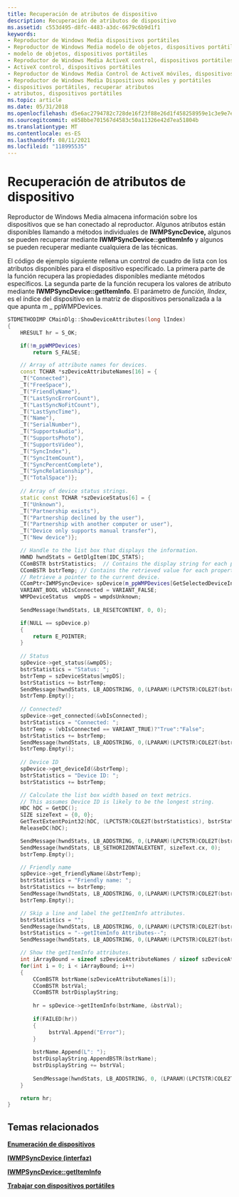 ```yaml
---
title: Recuperación de atributos de dispositivo
description: Recuperación de atributos de dispositivo
ms.assetid: c553d495-d8fc-4483-a3dc-6679c6b9d1f1
keywords:
- Reproductor de Windows Media dispositivos portátiles
- Reproductor de Windows Media modelo de objetos, dispositivos portátiles
- modelo de objetos, dispositivos portátiles
- Reproductor de Windows Media ActiveX control, dispositivos portátiles
- ActiveX control, dispositivos portátiles
- Reproductor de Windows Media Control de ActiveX móviles, dispositivos portátiles
- Reproductor de Windows Media Dispositivos móviles y portátiles
- dispositivos portátiles, recuperar atributos
- atributos, dispositivos portátiles
ms.topic: article
ms.date: 05/31/2018
ms.openlocfilehash: d5e6ac2794782c728de16f23f88e26d1f458258959e1c3e9e7e490cdf7bf6971
ms.sourcegitcommit: e858bbe701567d4583c50a11326e42d7ea51804b
ms.translationtype: MT
ms.contentlocale: es-ES
ms.lasthandoff: 08/11/2021
ms.locfileid: "118995535"
---
```

# <a name="retrieving-device-attributes"></a>Recuperación de atributos de dispositivo

Reproductor de Windows Media almacena información sobre los dispositivos que se han conectado al reproductor. Algunos atributos están disponibles llamando a métodos individuales de **IWMPSyncDevice,** algunos se pueden recuperar mediante **IWMPSyncDevice::getItemInfo** y algunos se pueden recuperar mediante cualquiera de las técnicas.

El código de ejemplo siguiente rellena un control de cuadro de lista con los atributos disponibles para el dispositivo especificado. La primera parte de la función recupera las propiedades disponibles mediante métodos específicos. La segunda parte de la función recupera los valores de atributo mediante **IWMPSyncDevice::getItemInfo**. El parámetro de *función, lIndex*, es el índice del dispositivo en la matriz de dispositivos personalizada a la que apunta m \_ ppWMPDevices.


```C++
STDMETHODIMP CMainDlg::ShowDeviceAttributes(long lIndex)
{
    HRESULT hr = S_OK;

    if(!m_ppWMPDevices)
        return S_FALSE;

    // Array of attribute names for devices.
    const TCHAR *szDeviceAttributeNames[16] = {
    _T("Connected"),
    _T("FreeSpace"),
    _T("FriendlyName"),
    _T("LastSyncErrorCount"),
    _T("LastSyncNoFitCount"),
    _T("LastSyncTime"),
    _T("Name"),
    _T("SerialNumber"),
    _T("SupportsAudio"),
    _T("SupportsPhoto"),
    _T("SupportsVideo"),
    _T("SyncIndex"),
    _T("SyncItemCount"),
    _T("SyncPercentComplete"),
    _T("SyncRelationship"),
    _T("TotalSpace")};
    
    // Array of device status strings.
    static const TCHAR *szDeviceStatus[6] = {
    _T("Unknown"),
    _T("Partnership exists"),
    _T("Partnership declined by the user"),
    _T("Partnership with another computer or user"),
    _T("Device only supports manual transfer"),
    _T("New device")};

    // Handle to the list box that displays the information.
    HWND hwndStats = GetDlgItem(IDC_STATS);
    CComBSTR bstrStatistics;  // Contains the display string for each property.
    CComBSTR bstrTemp; // Contains the retrieved value for each property.
    // Retrieve a pointer to the current device.
    CComPtr<IWMPSyncDevice> spDevice(m_ppWMPDevices[GetSelectedDeviceIndex()]);
    VARIANT_BOOL vbIsConnected = VARIANT_FALSE;
    WMPDeviceStatus  wmpDS = wmpdsUnknown;
    
    SendMessage(hwndStats, LB_RESETCONTENT, 0, 0);

    if(NULL == spDevice.p)
    {
        return E_POINTER;
    }
 
    // Status
    spDevice->get_status(&wmpDS);
    bstrStatistics = "Status: ";
    bstrTemp = szDeviceStatus[wmpDS];
    bstrStatistics += bstrTemp;
    SendMessage(hwndStats, LB_ADDSTRING, 0,(LPARAM)(LPCTSTR)COLE2T(bstrStatistics)); 
    bstrTemp.Empty();
    
    // Connected?
    spDevice->get_connected(&vbIsConnected);
    bstrStatistics = "Connected: ";
    bstrTemp = (vbIsConnected == VARIANT_TRUE)?"True":"False";
    bstrStatistics += bstrTemp;
    SendMessage(hwndStats, LB_ADDSTRING, 0,(LPARAM)(LPCTSTR)COLE2T(bstrStatistics));
    bstrTemp.Empty();
    
    // Device ID
    spDevice->get_deviceId(&bstrTemp);
    bstrStatistics = "Device ID: ";
    bstrStatistics += bstrTemp;

    // Calculate the list box width based on text metrics.
    // This assumes Device ID is likely to be the longest string.
    HDC hDC = GetDC();
    SIZE sizeText = {0, 0};
    GetTextExtentPoint32(hDC, (LPCTSTR)COLE2T(bstrStatistics), bstrStatistics.Length(), &sizeText);
    ReleaseDC(hDC);

    SendMessage(hwndStats, LB_ADDSTRING, 0,(LPARAM)(LPCTSTR)COLE2T(bstrStatistics)); 
    SendMessage(hwndStats, LB_SETHORIZONTALEXTENT, sizeText.cx, 0);
    bstrTemp.Empty();

    // Friendly name
    spDevice->get_friendlyName(&bstrTemp);
    bstrStatistics = "Friendly name: ";
    bstrStatistics += bstrTemp;
    SendMessage(hwndStats, LB_ADDSTRING, 0,(LPARAM)(LPCTSTR)COLE2T(bstrStatistics)); 
    bstrTemp.Empty();

    // Skip a line and label the getItemInfo attributes.
    bstrStatistics = "";
    SendMessage(hwndStats, LB_ADDSTRING, 0,(LPARAM)(LPCTSTR)COLE2T(bstrStatistics)); 
    bstrStatistics = "--getItemInfo Attributes--";
    SendMessage(hwndStats, LB_ADDSTRING, 0,(LPARAM)(LPCTSTR)COLE2T(bstrStatistics)); 

    // Show the getItemInfo attributes.
    int iArrayBound = sizeof szDeviceAttributeNames / sizeof szDeviceAttributeNames[0];
    for(int i = 0; i < iArrayBound; i++)
    {
        CComBSTR bstrName(szDeviceAttributeNames[i]);
        CComBSTR bstrVal;
        CComBSTR bstrDisplayString;
       
        hr = spDevice->getItemInfo(bstrName, &bstrVal);
  
        if(FAILED(hr))
        {
             bstrVal.Append("Error");
        }  
        
        bstrName.Append(L": ");
        bstrDisplayString.AppendBSTR(bstrName);
        bstrDisplayString += bstrVal;  
 
        SendMessage(hwndStats, LB_ADDSTRING, 0, (LPARAM)(LPCTSTR)COLE2T(bstrDisplayString));
    }    

    return hr;
}
```



## <a name="related-topics"></a>Temas relacionados

<dl> <dt>

[**Enumeración de dispositivos**](enumerating-devices.md)
</dt> <dt>

[**IWMPSyncDevice (interfaz)**](/previous-versions/windows/desktop/api/wmp/nn-wmp-iwmpsyncdevice)
</dt> <dt>

[**IWMPSyncDevice::getItemInfo**](/previous-versions/windows/desktop/api/wmp/nf-wmp-iwmpsyncdevice-getiteminfo)
</dt> <dt>

[**Trabajar con dispositivos portátiles**](working-with-portable-devices.md)
</dt> </dl>

 

 




